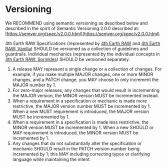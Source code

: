 # Versioning

We RECOMMEND using semantic versioning as described below and described in the spirit of Semantic Versioning 2.0.0 described at: [https://semver.org/spec/v2.0.0.html](https://semver.org/spec/v2.0.0.html)

4th Earth RAW Specifications (represented by [4th Earth RAW](/raw/) and [4th Earth RAW: Vanilla](/vanilla/)) SHOULD be versioned as a collection of guidelines and guardrails. Individual mechanics (represented by the individual concepts in [4th Earth RAW: Sprinkles](/sprinkles/)) SHOULD be versioned separately.

1. A release MAY represent a single change or a collection of changes. For example, if you make multiple MAJOR changes, one or more MINOR changes, and a PATCH change, you MAY choose to only increment the MAJOR number by 1.
2. For zero-major releases, any changes that would result in incrementing the MAJOR version, the MINOR version MUST be incremented instead.
3. When a requirement in a specification or mechanic is made more restrictive, the MAJOR version number MUST be incremented by 1. When a new MUST requirement is introduced, the MAJOR version MUST be incremented by 1.
4. When a requirement in a specification is made less restrictive, the MINOR version MUST be incremented by 1. When a new SHOULD or MAY requirement is introduced, the MINOR version MUST be incremented by 1.
5. Any changes that do not substantially alter the specification or mechanic SHOULD result in the PATCH version number being incremented by 1; this MAY including correcting typos or clarifying language while maintaining the intent.
